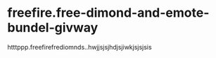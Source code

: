 # freefire.free-dimond-and-emote-bundel-givway
htttppp.freefirefrediomnds..hwjjsjsjhdjsjiwkjsjsjsis
